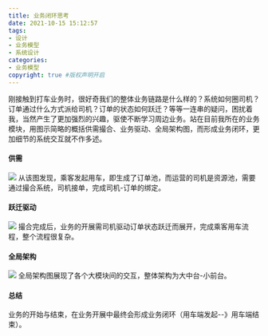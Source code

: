 ```yaml
---
title: 业务闭环思考
date: 2021-10-15 15:12:57
tags:
- 设计
- 业务模型
- 系统设计
categories:
- 业务模型
copyright: true #版权声明开启    
---
```

刚接触到打车业务时，很好奇我们的整体业务链路是什么样的？系统如何圈司机？订单通过什么方式派给司机？订单的状态如何跃迁？等等一连串的疑问，困扰着我，当然产生了更加强烈的兴趣，驱使不断学习周边业务。站在目前我所在的业务模块，用图示简略的概括供需撮合、业务驱动、全局架构图，而形成业务闭环，更加细节的系统交互就不作多述。

#### 供需
![](1.png)
从该图发现，乘客发起用车，即生成了订单池，而运营的司机是资源池，需要通过撮合系统，司机接单，完成司机-订单的绑定。

#### 跃迁驱动
![](2.png)
撮合完成后，业务的开展需司机驱动订单状态跃迁而展开，完成乘客用车流程，整个流程很复杂。

#### 全局架构
![](3.png)
全局架构图展现了各个大模块间的交互，整体架构为大中台-小前台。
#### 总结
业务的开始与结束，在业务开展中最终会形成业务闭环（用车端发起--》用车端结束）。